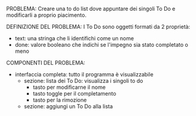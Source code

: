 PROBLEMA:
Creare una to do list dove appuntare dei singoli To Do e modificarli a proprio piacimento.

DEFINIZIONE DEL PROBLEMA:
I To Do sono oggetti formati da 2 proprietà:
- text: una stringa che li identifichi come un nome
- done: valore booleano che indichi se l'impegno sia stato completato o meno

COMPONENTI DEL PROBLEMA:
- interfaccia completa: tutto il programma è visualizzabile
  - sezione: lista dei To Do: visualizza i singoli to do
    - tasto per modificarne il nome
    - tasto toggle per il completamento
    - tasto per la rimozione
  - sezione: aggiungi un To Do alla lista